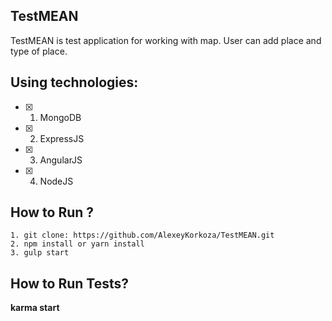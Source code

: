 ## TestMEAN
TestMEAN is test application for working with map. User can add place and type of place.

## Using technologies:<br/>
- [x] 1. MongoDB
- [x] 2. ExpressJS
- [x] 3. AngularJS
- [x] 4. NodeJS

## How to Run ?
```
1. git clone: https://github.com/AlexeyKorkoza/TestMEAN.git
2. npm install or yarn install
3. gulp start
```

## How to Run Tests?
<b>karma start</b>
